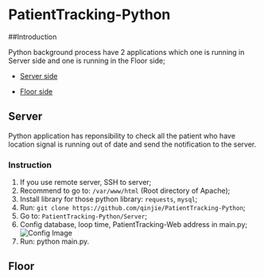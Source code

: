 # PatientTracking-Python

##Introduction

Python background process have 2 applications which one is running in Server side and one is running in the Floor side;
    
- [Server side](#server)
    
- [Floor side](#floor)
    
## Server

Python application has reponsibility to check all the patient who have location signal is running out of date and send the notification to the server.

### Instruction

1. If you use remote server, SSH to server;
2. Recommend to go to: ```/var/www/html``` (Root directory of Apache);
3. Install library for those python library: ```requests```, ```mysql```;
4. Run: ```git clone https://github.com/qinjie/PatientTracking-Python```;
5. Go to: ```PatientTracking-Python/Server```;
6. Config database, loop time, PatientTracking-Web address in main.py;
![Config Image](https://github.com/qinjie/PatientTracking-Python/config_server.png)
7. Run: python main.py.


## Floor